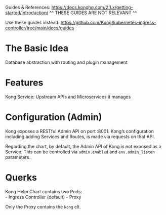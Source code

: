 Guides & References: https://docs.konghq.com/2.1.x/getting-started/introduction/
^^ THESE GUIDES ARE NOT RELEVANT ^^

Use these guides instead: https://github.com/Kong/kubernetes-ingress-controller/tree/main/docs/guides

# The Basic Idea

Database abstraction with routing and plugin management

# Features

Kong Service: Upstream APIs and Microservices it manages

# Configuration (Admin)

Kong exposes a RESTful Admin API on port :8001.
Kong’s configuration including adding Services and Routes, 
is made via requests on that API.

Regarding the chart, by default, the Admin API of Kong is not exposed as a Service. 
This can be controlled via `admin.enabled` and `env.admin_listen` parameters.

# Querks

Kong Helm Chart contains two Pods:                            
    - Ingress Controller (default)
    - Proxy
   
Only the Proxy contains the `kong` clt.
